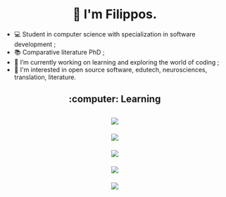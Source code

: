 <h1 align="center">👋 I'm Filippos.</h1>

* 💻 Student in computer science with specialization in software development ;
* 📚 Comparative literature PhD ;
* 🔭 I’m currently working on learning and exploring the world of coding ;
* 🧐 I'm interested in open source software, edutech, neurosciences, translation, literature.

<h2 align="center"> :computer: Learning<h2>
<p align="center">
  <a href="https://skillicons.dev">
    <img src="https://skillicons.dev/icons?i=py,java,cs" />
  </a>
</p>
<p align="center">
  <a href="https://skillicons.dev">
    <img src="https://skillicons.dev/icons?i=js,php,html,css" />
  </a>
</p>
<p align="center">
  <a href="https://skillicons.dev">
    <img src="https://skillicons.dev/icons?i=mysql,postgres,mongodb" />
  </a>
</p>
<p align="center">
 <a href="https://skillicons.dev">
    <img src="https://skillicons.dev/icons?i=git" />
  </a>
</p>
<p align="center">
 <a href="https://skillicons.dev">
    <img src="https://skillicons.dev/icons?i=wordpress" />
  </a>
</p>
